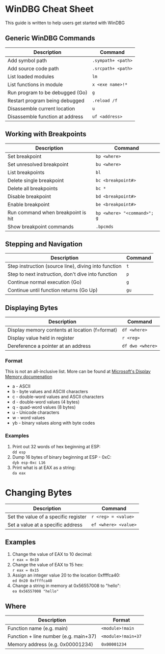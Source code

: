 # WinDBG Cheat Sheet
This guide is written to help users get started with WinDBG

## Generic WinDBG Commands
|Description | Command |
|--|--|
|Add symbol path|`.sympath+ <path>`|
|Add source code path|`.srcpath+ <path>`
|List loaded modules|`lm`|
|List functions in module |`x <exe name>!*`|
|Run program to be debugged (Go) |`g`|
|Restart program being debugged|`.reload /f`|
|Disassemble current location|`u`|
|Disassemble function at address|`uf <address>`|

## Working with Breakpoints
|Description | Command |
|--|--|
|Set breakpoint | `bp <where>` |
|Set unresolved breakpoint | `bu <where>` |
|List breakpoints | `bl` |
|Delete single breakpoint | `bc <breakpoint#>`|
|Delete all breakpoints | `bc *`|
|Disable breakpoint | `bd <breakpoint#>`|
|Enable breakpoint | `be <breakpoint#>` | 
|Run command when breakpoint is hit|`bp <where> "<command>"; g`|
|Show breakpoint commands | `.bpcmds` |

## Stepping and Navigation
|Description | Command |
|--|--|
|Step instruction (source line), diving into function | `t`|
|Step to next instruction, don't dive into function | `p`|
|Continue normal execution (Go)| `g`|
|Continue until function returns (Go Up)| `gu` |

## Displaying Bytes
|Description | Command|
|--|--|
|Display memory contents at location (f=format) | `df <where>`|
|Display value held in register| `r <reg>`|
|Dereference a pointer at an address| `df dwo <where>` |

### Format
This is not an all-inclusive list. More can be found at [Microsoft's Display Memory documenation](https://learn.microsoft.com/en-us/windows-hardware/drivers/debugger/d--da--db--dc--dd--dd--df--dp--dq--du--dw--dw--dyb--dyd--display-memor)
* a - ASCII
* b - byte values and ASCIII characters
* c - double-word values and ASCII characters
* d - double-word values (4 bytes)
* q - quad-word values (8 bytes)
* u - Unicode characters
* w - word values
* yb - binary values along with byte codes

### Examples
1. Print out 32 words of hex beginning at ESP:  
`dd esp`
2. Dump 16 bytes of binary beginning at ESP - 0xC:  
`dyb esp-0xc L16`
3. Print what is at EAX as a string:  
`da eax`

# Changing Bytes
|Description | Command |
|--|--|
|Set the value of a specific register | `r <reg> = <value>`|
|Set a value at a specific address | `ef <where> <value>` |

## Examples
1. Change the value of EAX to 10 decimal:  
`r eax = 0n10`
2. Change the value of EAX to 15 hex:  
`r eax = 0x15`
3. Assign an integer value 20 to the location 0xffffca40:  
`ed 0n20 0xffffca40`
4. Change a string in memory at 0x56557008 to "hello":  
`ea 0x56557008 "hello"`

## Where
| Description | Format|
|--|--|
|Function name (e.g. main) | `<module>!main`|
|Function + line number (e.g. main+37) | `<module>!main+37`|
|Memory address (e.g. 0x00001234) | `0x00001234`